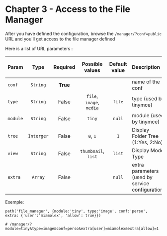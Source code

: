 Chapter 3 - Access to the File Manager
======================================


After you have defined the configuration, browse the `/manager/?conf=public` URL and you'll get access to the 
file manager defined 

Here is a list of URL parameters :

| Param    | Type     | Required  | Possible values          | Default value | Description       | Priority (yml / url) |
| :------- |:--------:|:---------:|:------------------------:|:-------------:|:------------------|:------------------:|
| `conf`   | `String` |  **True** |                          |               | name of the conf |
| `type`   | `String` |  False    | `file`, `image`, `media` | `file`        | type (used by tinymce) | yml > url
| `module` | `String` |  False    | `tiny`                   |  `null`       | module (used by tinymce) | 
| `tree`   | `Interger` |  False    | `0`, `1` | `1`       | Display Folder Tree (1:Yes, 2:No) | url > yml
| `view` | `String` |  False    | `thumbnail`, `list`     |  `list`       | Display Mode Type | url > yml
| `extra` | `Array` |  False    |                    |  `null`       | extra parameters (used by service configuration)






Exemple:

    path('file_manager', {module:'tiny', type:'image', conf:'perso', extra: {'user':'miamolex', 'allow': true}})
    
    # /manager/?module=tiny&type=image&conf=perso&extra[user]=miamolex&extra[allow]=1
